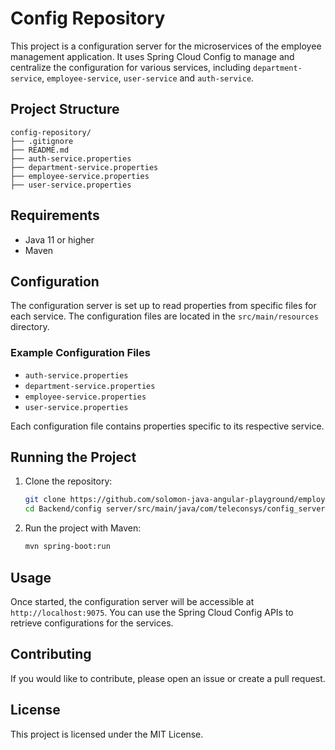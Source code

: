 # Config Repository

This project is a configuration server for the microservices of the employee management application. It uses Spring Cloud Config to manage and centralize the configuration for various services, including `department-service`, `employee-service`, `user-service` and `auth-service`.

## Project Structure

```
config-repository/
├── .gitignore
├── README.md
├── auth-service.properties
├── department-service.properties
├── employee-service.properties
├── user-service.properties
```

## Requirements

- Java 11 or higher
- Maven

## Configuration

The configuration server is set up to read properties from specific files for each service. The configuration files are located in the `src/main/resources` directory.

### Example Configuration Files

- `auth-service.properties`
- `department-service.properties`
- `employee-service.properties`
- `user-service.properties`

Each configuration file contains properties specific to its respective service.

## Running the Project

1. Clone the repository:

   ```bash
   git clone https://github.com/solomon-java-angular-playground/employee-management-system
   cd Backend/config server/src/main/java/com/teleconsys/config_server/
   ```

2. Run the project with Maven:

   ```bash
   mvn spring-boot:run
   ```

## Usage

Once started, the configuration server will be accessible at `http://localhost:9075`. You can use the Spring Cloud Config APIs to retrieve configurations for the services.

## Contributing

If you would like to contribute, please open an issue or create a pull request.

## License

This project is licensed under the MIT License.
